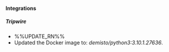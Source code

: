 
#### Integrations
##### Tripwire
- %%UPDATE_RN%%
- Updated the Docker image to: *demisto/python3:3.10.1.27636*.
